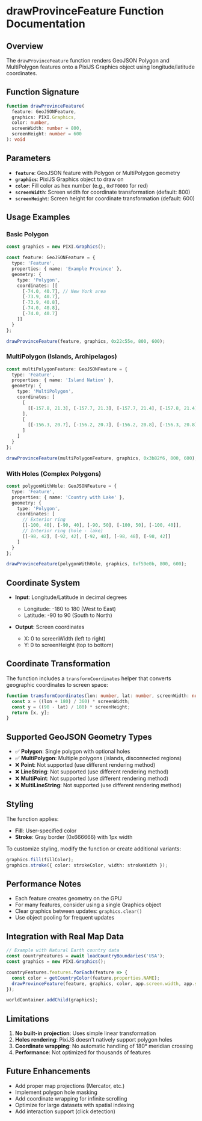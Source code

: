 # drawProvinceFeature Function Documentation

## Overview

The `drawProvinceFeature` function renders GeoJSON Polygon and MultiPolygon features onto a PixiJS Graphics object using longitude/latitude coordinates.

## Function Signature

```typescript
function drawProvinceFeature(
  feature: GeoJSONFeature, 
  graphics: PIXI.Graphics, 
  color: number,
  screenWidth: number = 800,
  screenHeight: number = 600
): void
```

## Parameters

- **`feature`**: GeoJSON feature with Polygon or MultiPolygon geometry
- **`graphics`**: PixiJS Graphics object to draw on
- **`color`**: Fill color as hex number (e.g., `0xFF0000` for red)
- **`screenWidth`**: Screen width for coordinate transformation (default: 800)
- **`screenHeight`**: Screen height for coordinate transformation (default: 600)

## Usage Examples

### Basic Polygon

```typescript
const graphics = new PIXI.Graphics();

const feature: GeoJSONFeature = {
  type: 'Feature',
  properties: { name: 'Example Province' },
  geometry: {
    type: 'Polygon',
    coordinates: [[
      [-74.0, 40.7], // New York area
      [-73.9, 40.7],
      [-73.9, 40.8],
      [-74.0, 40.8],
      [-74.0, 40.7]
    ]]
  }
};

drawProvinceFeature(feature, graphics, 0x22c55e, 800, 600);
```

### MultiPolygon (Islands, Archipelagos)

```typescript
const multiPolygonFeature: GeoJSONFeature = {
  type: 'Feature',
  properties: { name: 'Island Nation' },
  geometry: {
    type: 'MultiPolygon',
    coordinates: [
      [
        [[-157.8, 21.3], [-157.7, 21.3], [-157.7, 21.4], [-157.8, 21.4], [-157.8, 21.3]] // Hawaii
      ],
      [
        [[-156.3, 20.7], [-156.2, 20.7], [-156.2, 20.8], [-156.3, 20.8], [-156.3, 20.7]] // Maui
      ]
    ]
  }
};

drawProvinceFeature(multiPolygonFeature, graphics, 0x3b82f6, 800, 600);
```

### With Holes (Complex Polygons)

```typescript
const polygonWithHole: GeoJSONFeature = {
  type: 'Feature',
  properties: { name: 'Country with Lake' },
  geometry: {
    type: 'Polygon',
    coordinates: [
      // Exterior ring
      [[-100, 40], [-90, 40], [-90, 50], [-100, 50], [-100, 40]],
      // Interior ring (hole - lake)
      [[-98, 42], [-92, 42], [-92, 48], [-98, 48], [-98, 42]]
    ]
  }
};

drawProvinceFeature(polygonWithHole, graphics, 0xf59e0b, 800, 600);
```

## Coordinate System

- **Input**: Longitude/Latitude in decimal degrees
  - Longitude: -180 to 180 (West to East)
  - Latitude: -90 to 90 (South to North)

- **Output**: Screen coordinates
  - X: 0 to screenWidth (left to right)
  - Y: 0 to screenHeight (top to bottom)

## Coordinate Transformation

The function includes a `transformCoordinates` helper that converts geographic coordinates to screen space:

```typescript
function transformCoordinates(lon: number, lat: number, screenWidth: number, screenHeight: number): [number, number] {
  const x = ((lon + 180) / 360) * screenWidth;
  const y = ((90 - lat) / 180) * screenHeight;
  return [x, y];
}
```

## Supported GeoJSON Geometry Types

- ✅ **Polygon**: Single polygon with optional holes
- ✅ **MultiPolygon**: Multiple polygons (islands, disconnected regions)
- ❌ **Point**: Not supported (use different rendering method)
- ❌ **LineString**: Not supported (use different rendering method)
- ❌ **MultiPoint**: Not supported (use different rendering method)
- ❌ **MultiLineString**: Not supported (use different rendering method)

## Styling

The function applies:
- **Fill**: User-specified color
- **Stroke**: Gray border (0x666666) with 1px width

To customize styling, modify the function or create additional variants:

```typescript
graphics.fill(fillColor);
graphics.stroke({ color: strokeColor, width: strokeWidth });
```

## Performance Notes

- Each feature creates geometry on the GPU
- For many features, consider using a single Graphics object
- Clear graphics between updates: `graphics.clear()`
- Use object pooling for frequent updates

## Integration with Real Map Data

```typescript
// Example with Natural Earth country data
const countryFeatures = await loadCountryBoundaries('USA');
const graphics = new PIXI.Graphics();

countryFeatures.features.forEach(feature => {
  const color = getCountryColor(feature.properties.NAME);
  drawProvinceFeature(feature, graphics, color, app.screen.width, app.screen.height);
});

worldContainer.addChild(graphics);
```

## Limitations

1. **No built-in projection**: Uses simple linear transformation
2. **Holes rendering**: PixiJS doesn't natively support polygon holes
3. **Coordinate wrapping**: No automatic handling of 180° meridian crossing
4. **Performance**: Not optimized for thousands of features

## Future Enhancements

- Add proper map projections (Mercator, etc.)
- Implement polygon hole masking
- Add coordinate wrapping for infinite scrolling
- Optimize for large datasets with spatial indexing
- Add interaction support (click detection)
